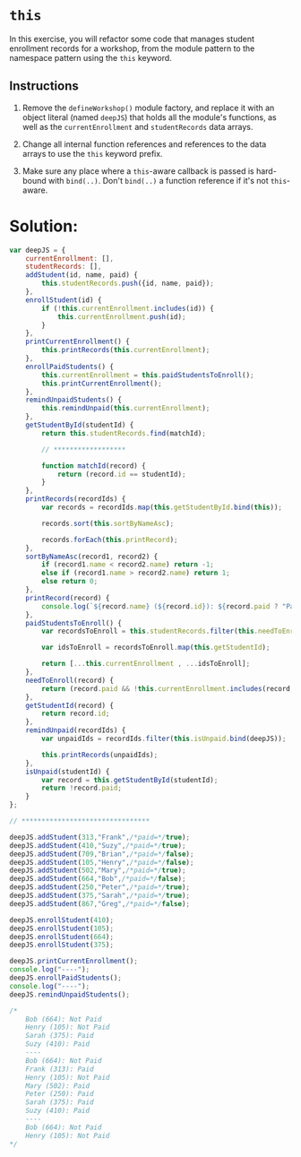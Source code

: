 # `this`

In this exercise, you will refactor some code that manages student enrollment records for a workshop, from the module pattern to the namespace pattern using the `this` keyword.

## Instructions

1. Remove the `defineWorkshop()` module factory, and replace it with an object literal (named `deepJS`) that holds all the module's functions, as well as the `currentEnrollment` and `studentRecords` data arrays.

2. Change all internal function references and references to the data  arrays to use the `this` keyword prefix.

3. Make sure any place where a `this`-aware callback is passed is hard-bound with `bind(..)`. Don't `bind(..)` a function reference if it's not `this`-aware.

# Solution:

```JavaScript
var deepJS = {
    currentEnrollment: [],
    studentRecords: [],
    addStudent(id, name, paid) {
        this.studentRecords.push({id, name, paid});
    },
    enrollStudent(id) {
        if (!this.currentEnrollment.includes(id)) {
            this.currentEnrollment.push(id);
        }
    },
    printCurrentEnrollment() {
        this.printRecords(this.currentEnrollment);
    },
    enrollPaidStudents() {
        this.currentEnrollment = this.paidStudentsToEnroll();
        this.printCurrentEnrollment();
    },
    remindUnpaidStudents() {
        this.remindUnpaid(this.currentEnrollment);
    },
    getStudentById(studentId) {
        return this.studentRecords.find(matchId);

        // ******************

        function matchId(record) {
            return (record.id == studentId);
        }
    },
    printRecords(recordIds) {
        var records = recordIds.map(this.getStudentById.bind(this));

        records.sort(this.sortByNameAsc);

        records.forEach(this.printRecord);
    },
    sortByNameAsc(record1, record2) {
        if (record1.name < record2.name) return -1;
        else if (record1.name > record2.name) return 1;
        else return 0;
    },
    printRecord(record) {
        console.log(`${record.name} (${record.id}): ${record.paid ? "Paid": "Not Paid"}`);
    },
    paidStudentsToEnroll() {
        var recordsToEnroll = this.studentRecords.filter(this.needToEnroll.bind(this));

        var idsToEnroll = recordsToEnroll.map(this.getStudentId);

        return [...this.currentEnrollment , ...idsToEnroll];
    },
    needToEnroll(record) {
        return (record.paid && !this.currentEnrollment.includes(record.id));
    },
    getStudentId(record) {
        return record.id;
    },
    remindUnpaid(recordIds) {
        var unpaidIds = recordIds.filter(this.isUnpaid.bind(deepJS));

        this.printRecords(unpaidIds);
    },
    isUnpaid(studentId) {
        var record = this.getStudentById(studentId);
        return !record.paid;
    }
};

// ********************************

deepJS.addStudent(313,"Frank",/*paid=*/true);
deepJS.addStudent(410,"Suzy",/*paid=*/true);
deepJS.addStudent(709,"Brian",/*paid=*/false);
deepJS.addStudent(105,"Henry",/*paid=*/false);
deepJS.addStudent(502,"Mary",/*paid=*/true);
deepJS.addStudent(664,"Bob",/*paid=*/false);
deepJS.addStudent(250,"Peter",/*paid=*/true);
deepJS.addStudent(375,"Sarah",/*paid=*/true);
deepJS.addStudent(867,"Greg",/*paid=*/false);

deepJS.enrollStudent(410);
deepJS.enrollStudent(105);
deepJS.enrollStudent(664);
deepJS.enrollStudent(375);

deepJS.printCurrentEnrollment();
console.log("----");
deepJS.enrollPaidStudents();
console.log("----");
deepJS.remindUnpaidStudents();

/*
	Bob (664): Not Paid
	Henry (105): Not Paid
	Sarah (375): Paid
	Suzy (410): Paid
	----
	Bob (664): Not Paid
	Frank (313): Paid
	Henry (105): Not Paid
	Mary (502): Paid
	Peter (250): Paid
	Sarah (375): Paid
	Suzy (410): Paid
	----
	Bob (664): Not Paid
	Henry (105): Not Paid
*/
```